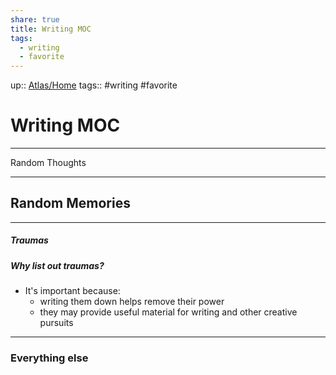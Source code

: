 ```yaml
---
share: true
title: Writing MOC
tags:
  - writing
  - favorite
---
```


up:: [Atlas/Home](../Home.md)
tags::  #writing #favorite 

# Writing MOC
---
Random Thoughts

---
## Random  Memories


---
##### Traumas
##### Why list out traumas?
- It's important because:
	- writing them down helps remove their power
	- they may provide useful material for writing and other creative pursuits
---


### Everything else
